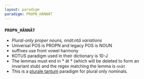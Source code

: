 ```yaml
---
layout: paradigm
paradigm: PROPN_HÄNNÄT
---
```

### ` PROPN_HÄNNÄT `

* _Plural-only proper nouns, nnät:ntä variations_
* Universal POS is PROPN and legacy POS is NOUN
* suffixes use front vowel harmony
* KOTUS paradigm used in their dictionary is 10-J
* The lemmas must end in * ät * (which will be deleted to form an invariant stub) and the regex matching the lemma is ` nnät `
* This is a [plurale tantum](https://en.wikipedia.org/wiki/Plurale_tantum) paradigm for plural only nominals.
